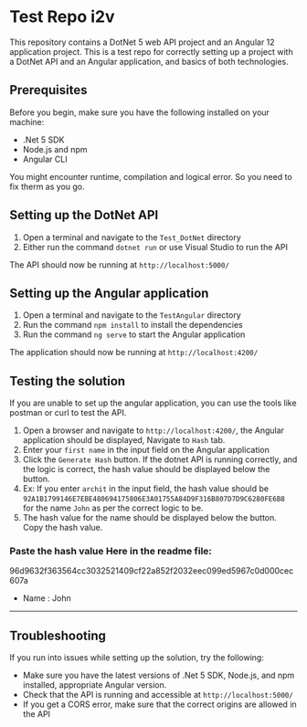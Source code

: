 # Test Repo i2v

This repository contains a DotNet 5 web API project and an Angular 12 application project. This is a test repo for correctly setting up a project with a DotNet API and an Angular application, and basics of both technologies.


## Prerequisites

Before you begin, make sure you have the following installed on your machine:

- .Net 5 SDK
- Node.js and npm
- Angular CLI

You might encounter runtime, compilation and logical error. So you need to fix therm as you go.

## Setting up the DotNet API

1. Open a terminal and navigate to the `Test_DotNet` directory
2. Either run the command `dotnet run` or use Visual Studio to run the API

The API should now be running at `http://localhost:5000/`

## Setting up the Angular application

1. Open a terminal and navigate to the `TestAngular` directory
2. Run the command `npm install` to install the dependencies
3. Run the command `ng serve` to start the Angular application

The application should now be running at `http://localhost:4200/`

## Testing the solution
If you are unable to set up the angular application, you can use the tools like postman or curl to test the API.

1. Open a browser and navigate to `http://localhost:4200/`, the Angular application should be displayed, Navigate to `Hash` tab.
2. Enter your `first name` in the input field on the Angular application
3. Click the `Generate Hash` button. If the dotnet API is running correctly, and the logic is correct, the hash value should be displayed below the button.
4. Ex: If you enter `archit` in the input field, the hash value should be `92A1B1799146E7EBE480694175806E3A01755A84D9F316B807D7D9C6280FE6B8` for the name `John` as per the correct logic to be.
5. The hash value for the name should be displayed below the button. Copy the hash value.

### Paste the hash value Here in the readme file: 
96d9632f363564cc3032521409cf22a852f2032eec099ed5967c0d000cec607a
- Name : John
___

## Troubleshooting

If you run into issues while setting up the solution, try the following:

- Make sure you have the latest versions of .Net 5 SDK, Node.js, and npm installed, appropriate Angular version.
- Check that the API is running and accessible at `http://localhost:5000/`
- If you get a CORS error, make sure that the correct origins are allowed in the API

